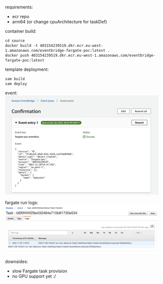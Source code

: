 requirements:
- ecr repo
- arm64 (or change cpuArchitecture for taskDef)

container build:

```
cd source
docker build -t 403154239519.dkr.ecr.eu-west-1.amazonaws.com/eventbridge-fargate-poc:latest .
docker push 403154239519.dkr.ecr.eu-west-1.amazonaws.com/eventbridge-fargate-poc:latest
```

template deployment:
```
sam build
sam deploy
```

event:
<img src="assets/event.png">

fargate run logs:
<img src="assets/fargate-logs.png">

downsides:
- slow Fargate task provision
- no GPU support yet :/